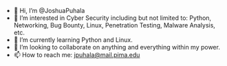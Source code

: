 - 👋 Hi, I’m @JoshuaPuhala
- 👀 I’m interested in Cyber Security including but not limited to: Python, Networking, Bug Bounty, Linux, Penetration Testing, Malware Analysis, etc.
- 🌱 I’m currently learning Python and Linux.
- 💞️ I’m looking to collaborate on anything and everything within my power.
- 📫 How to reach me: jpuhala@mail.pima.edu

<!---
JoshuaPuhala/JoshuaPuhala is a ✨ special ✨ repository because its `README.md` (this file) appears on your GitHub profile.
You can click the Preview link to take a look at your changes.
--->

